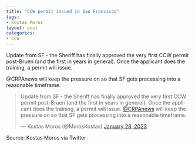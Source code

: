 ```yaml
---
title: "CCW permit issued in San Francisco"
tags:
- Kostas Moros
layout: post
categories:
- CCW
---
```


Update from SF - the Sheriff has finally approved the very first CCW permit post-Bruen (and the first in years in general). Once the applicant does the training, a permit will issue.

@CRPAnews will keep the pressure on so that SF gets processing into a reasonable timeframe.

<blockquote class="twitter-tweet"><p lang="en" dir="ltr">Update from SF - the Sheriff has finally approved the very first CCW permit post-Bruen (and the first in years in general). Once the applicant does the training, a permit will issue. <a href="https://twitter.com/CRPAnews?ref_src=twsrc%5Etfw">@CRPAnews</a> will keep the pressure on so that SF gets processing into a reasonable timeframe.</p>&mdash; Kostas Moros (@MorosKostas) <a href="https://twitter.com/MorosKostas/status/1619421295598522369?ref_src=twsrc%5Etfw">January 28, 2023</a></blockquote> <script async src="https://platform.twitter.com/widgets.js" charset="utf-8"></script>

Source: Kostas Moros via Twitter
